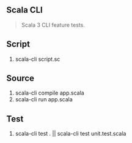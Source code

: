 Scala CLI
---------
>Scala 3 CLI feature tests.

Script
------
1. scala-cli script.sc

Source
------
1. scala-cli compile app.scala
2. scala-cli run app.scala

Test
----
1. scala-cli test . || scala-cli test unit.test.scala